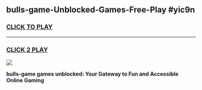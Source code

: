 
## bulls-game-Unblocked-Games-Free-Play #yic9n
<h3>
<a href="https://us.freeplayer.one?title=bulls-game&ref=9M">CLICK TO PLAY</a></h3>
<hr>

<h3>
<a href="https://us.freeplayer.one?title=bulls-game&ref=9M">CLICK 2 PLAY</a>
  
</h3>

<a href="https://us.freeplayer.one?title=bulls-game&ref=9M"><img src="https://clearcache.store/games.png"></a>


**bulls-game games unblocked: Your Gateway to Fun and Accessible Online Gaming**
